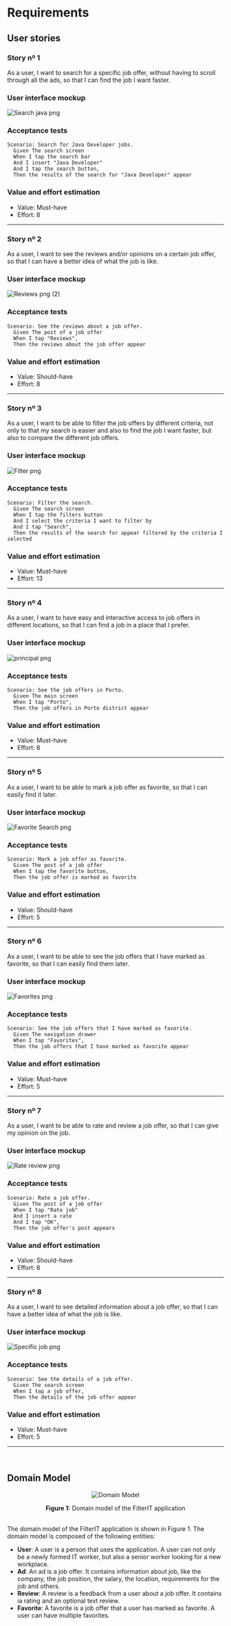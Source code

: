 
# Requirements

## User stories
### Story nº 1
As a user, I want to search for a specific job offer, without having to scroll through all the ads, so that I can find the job I want faster.

### User interface mockup
![Search java png](https://user-images.githubusercontent.com/113979321/224019759-2fe244af-46fe-4ee3-a018-cf15af3a58c4.png)

### Acceptance tests
```Gherkin
Scenario: Search for Java Developer jobs.
  Given The search screen
  When I tap the search bar
  And I insert "Java Developer"
  And I tap the search button,
  Then the results of the search for "Java Developer" appear
```

### Value and effort estimation
- Value: Must-have
- Effort: 8

---

### Story nº 2
As a user, I want to see the reviews and/or opinions on a certain job offer, so that I can have a better idea of what the job is like.

### User interface mockup
![Reviews png (2)](https://user-images.githubusercontent.com/113979321/223873246-7259614b-3029-4e5e-8978-56b1f0723dc3.png)

### Acceptance tests
```Gherkin
Scenario: See the reviews about a job offer.
  Given The post of a job offer
  When I tap "Reviews",
  Then the reviews about the job offer appear
```

### Value and effort estimation
- Value: Should-have
- Effort: 8

---

### Story nº 3
As a user, I want to be able to filter the job offers by different criteria, not only to that my search is easier and also to find the job I want faster, but also to compare the different job offers.

### User interface mockup
![Filter png](https://user-images.githubusercontent.com/113979321/223870114-433fb14e-29c5-4b66-a5ae-0e3529ff408b.png)

### Acceptance tests
```Gherkin
Scenario: Filter the search.
  Given The search screen
  When I tap the filters button
  And I select the criteria I want to filter by
  And I tap "Search",
  Then the results of the search for appear filtered by the criteria I selected
```

### Value and effort estimation
- Value: Must-have
- Effort: 13

---

### Story nº 4
As a user, I want to have easy and interactive access to job offers in different locations, so that I can find a job in a place that I prefer.

### User interface mockup
![principal png](https://user-images.githubusercontent.com/113979321/223876487-42e034ea-06df-4224-9ef6-a50b181a8726.png)

### Acceptance tests
```Gherkin
Scenario: See the job offers in Porto.
  Given The main screen
  When I tap "Porto",
  Then the job offers in Porto district appear
```

### Value and effort estimation
- Value: Must-have
- Effort: 8

---

### Story nº 5
As a user, I want to be able to mark a job offer as favorite, so that I can easily find it later.

### User interface mockup
![Favorite Search png](https://user-images.githubusercontent.com/113979321/223871250-0ad0fa6c-c05e-4220-a2a9-1e6848e6a3bc.png)

### Acceptance tests
```Gherkin
Scenario: Mark a job offer as favorite.
  Given The post of a job offer
  When I tap the favorite button,
  Then the job offer is marked as favorite
```

### Value and effort estimation
- Value: Should-have
- Effort: 5

---

### Story nº 6
As a user, I want to be able to see the job offers that I have marked as favorite, so that I can easily find them later.

### User interface mockup
![Favorites png](https://user-images.githubusercontent.com/113979321/223872374-3722889a-731b-438c-8b80-368fc3bb67bd.png)

### Acceptance tests
```Gherkin
Scenario: See the job offers that I have marked as favorite.
  Given The navigation drawer
  When I tap "Favorites",
  Then the job offers that I have marked as favorite appear
```

### Value and effort estimation
- Value: Must-have
- Effort: 5

---

### Story nº 7
As a user, I want to be able to rate and review a job offer, so that I can give my opinion on the job.
### User interface mockup
![Rate review png](https://user-images.githubusercontent.com/113979321/223874166-f8bbdaf8-db18-482b-b625-fea630b01b12.png)

### Acceptance tests
```Gherkin
Scenario: Rate a job offer.
  Given The post of a job offer
  When I tap "Rate job"
  And I insert a rate
  And I tap "OK",
  Then the job offer's post appears
```

### Value and effort estimation
- Value: Should-have
- Effort: 8

---

### Story nº 8
As a user, I want to see detailed information about a job offer, so that I can have a better idea of what the job is like.

### User interface mockup
![Specific job png](https://user-images.githubusercontent.com/113979321/223875276-a81be2fb-e670-4ce8-abc3-4b79b4104fc9.png)

### Acceptance tests
```Gherkin
Scenario: See the details of a job offer.
  Given The search screen
  When I tap a job offer,
  Then the details of the job offer appear
```

### Value and effort estimation
- Value: Must-have
- Effort: 5

---
<br>

## Domain Model
 <p align="center" justify="center">
  <img src="../images/domain_model.png" alt="Domain Model">
</p>
<p align="center" justify="center">
  <b>Figure 1:</b> Domain model of the FilterIT application
</p>
<br>
The domain model of the FilterIT application is shown in Figure 1. The domain model is composed of the following entities:

- **User**: A user is a person that uses the application. A user can not only be a newly formed IT worker, but also a senior worker looking for a new workplace. 
- **Ad**: An ad is a job offer. It contains information about job, like the company, the job position, the salary, the location, requirements for the job and others.
- **Review**: A review is a feedback from a user about a job offer. It contains ia rating and an optional text review.
- **Favorite**: A favorite is a job offer that a user has marked as favorite. A user can have multiple favorites.
